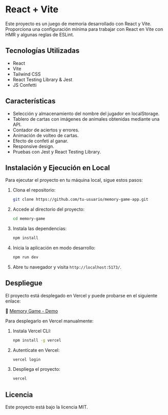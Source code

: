 # React + Vite

Este proyecto es un juego de memoria desarrollado con React y Vite. Proporciona una configuración mínima para trabajar con React en Vite con HMR y algunas reglas de ESLint.

## Tecnologías Utilizadas

- React
- Vite
- Tailwind CSS
- React Testing Library & Jest
- JS Confetti

## Características

- Selección y almacenamiento del nombre del jugador en localStorage.
- Tablero de cartas con imágenes de animales obtenidas mediante una API.
- Contador de aciertos y errores.
- Animación de volteo de cartas.
- Efecto de confeti al ganar.
- Responsive design.
- Pruebas con Jest y React Testing Library.

## Instalación y Ejecución en Local

Para ejecutar el proyecto en tu máquina local, sigue estos pasos:

1. Clona el repositorio:
   ```sh
   git clone https://github.com/tu-usuario/memory-game-app.git
   ```

2. Accede al directorio del proyecto:
   ```sh
   cd memory-game
   ```

3. Instala las dependencias:
   ```sh
   npm install
   ```

4. Inicia la aplicación en modo desarrollo:
   ```sh
   npm run dev
   ```

5. Abre tu navegador y visita `http://localhost:5173/`.

## Despliegue

El proyecto está desplegado en Vercel y puede probarse en el siguiente enlace:

🔗 [Memory Game - Demo](https://memory-game-app-eosin.vercel.app/)

Para desplegarlo en Vercel manualmente:

1. Instala Vercel CLI:
   ```sh
   npm install -g vercel
   ```
2. Autentícate en Vercel:
   ```sh
   vercel login
   ```
3. Despliega el proyecto:
   ```sh
   vercel
   ```

## Licencia

Este proyecto está bajo la licencia MIT.



